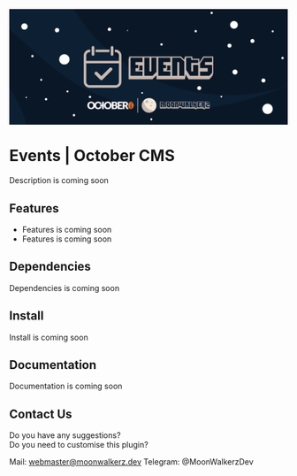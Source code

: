 <p align="center"> <img style="max-width: 100%; margin: 2rem auto; display: block;" src=cover_github.jpg></p>

# Events | October CMS

Description is coming soon

## Features

- Features is coming soon
- Features is coming soon

## Dependencies

Dependencies is coming soon

## Install

Install is coming soon

## Documentation 

Documentation is coming soon

## Contact Us

Do you have any suggestions?\
Do you need to customise this plugin?

Mail: webmaster@moonwalkerz.dev
Telegram: @MoonWalkerzDev
